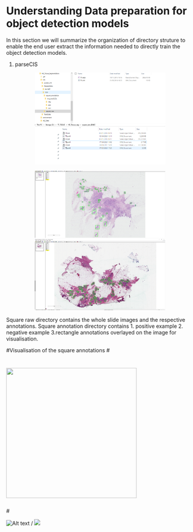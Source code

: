 # Understanding Data preparation for object detection models 

In this section we will summarize the organization of directory struture to enable the end user extract the information needed to directly train the object detection models.

1. parseCIS

<p align="center">
  <img src="training_material/tree_structure.png" width="350"/>
  <img src="training_material/tree_svs_demo.PNG" width="350"/>
</p>

<p align="center">
  <img src="training_material/train_square_demo.png" width="350"/>
  <img src="training_material/train_svs_demo.png" width="350"/>
</p>
 
                            
Square raw directory contains the whole slide images and the respective annotations.
Square annotation directory contains 
    1. positive example 
    2. negative example 
    3.rectangle annotations overlayed on the image for visualisation.

#Visualisation of the square annotations
#<p align="center">
#  <img src="training_material/test_square_annotations_DCIS_movie.gif" width="350" height="350"/>
#</p>
![Alt text]("training_material/test_square_annotations_DCIS_movie.gif) / ![]("training_material/test_square_annotations_DCIS_movie.gif)
